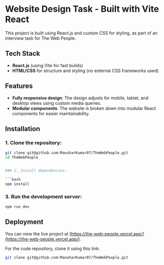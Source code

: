 # Website Design Task - Built with Vite React

This project is built using React.js and custom CSS for styling, as part of an interview task for The Web People.

## Tech Stack

- **React.js** (using Vite for fast builds)
- **HTML/CSS** for structure and styling (no external CSS frameworks used)

## Features

- **Fully responsive design**: The design adjusts for mobile, tablet, and desktop views using custom media queries.
- **Modular components**: The website is broken down into modular React components for easier maintainability.

## Installation

### 1. Clone the repository:

````bash
git clone git@github.com:ManoharKumar07/TheWebPeople.git
cd TheWebPeople


### 2. Install dependencies:

```bash
npm install
````

### 3. Run the development server:

```bash
npm run dev
```

## Deployment

You can view the live project at [https://the-web-people.vercel.app/](https://the-web-people.vercel.app/).

For the code repository, clone it using this link:

```bash
git clone git@github.com:ManoharKumar07/TheWebPeople.git
```

```

```

